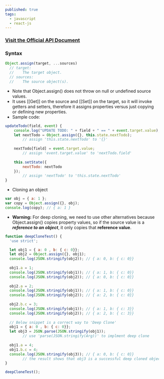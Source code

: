 ```yaml
---
published: true
tags:
  - javascript
  - react-js
---
```

### [Visit the Official API Document](https://developer.mozilla.org/en-US/docs/Web/JavaScript/Reference/Global_Objects/Object/assign)


### Syntax

```javascript
Object.assign(target, ...sources)
  // target:
  //    The target object.
  // sources:
  //    The source object(s).

```

* Note that Object.assign() does not throw on null or undefined source values.
* It uses [[Get]] on the source and [[Set]] on the target, so it will invoke getters and setters, therefore it assigns properties versus just copying or defining new properties.
* Sample code:

```javascript
updateTodo(field, event) {
	console.log("UPDATE TODO: " + field + " == " + event.target.value);
	let nextTodo = Object.assign({}, this.state.nextTodo);
		// assign 'this.state.nextTodo' to '{}'
		
	nextTodo[field] = event.target.value;
		// assign 'event.target.value' to 'nextTodo.field'
		
	this.setState({
		nextTodo: nextTodo
	});        
		// assign 'nextTodo' to 'this.state.nextTodo'
}
```

* Cloning an object
```javascript
var obj = { a: 1 };
var copy = Object.assign({}, obj);
console.log(copy); // { a: 1 }
```

* **Warning:** For deep cloning, we need to use other alternatives because Object.assign() copies property values, so if the source value is a **_reference to an object_**, it only copies that **reference value**.

```javascript
function deepCloneTest() {
  'use strict';

  let obj1 = { a: 0 , b: { c: 0}};
  let obj2 = Object.assign({}, obj1);
  console.log(JSON.stringify(obj2)); // { a: 0, b: { c: 0}}
  
  obj1.a = 1;
  console.log(JSON.stringify(obj1)); // { a: 1, b: { c: 0}}
  console.log(JSON.stringify(obj2)); // { a: 0, b: { c: 0}}
  
  obj2.a = 2;
  console.log(JSON.stringify(obj1)); // { a: 1, b: { c: 0}}
  console.log(JSON.stringify(obj2)); // { a: 2, b: { c: 0}}
  
  obj2.b.c = 3;
  console.log(JSON.stringify(obj1)); // { a: 1, b: { c: 3}}
  console.log(JSON.stringify(obj2)); // { a: 2, b: { c: 3}}
  
  // Below snippet is a correct way to 'Deep Clone'
  obj1 = { a: 0 , b: { c: 0}};
  let obj3 = JSON.parse(JSON.stringify(obj1));
  		// use 'parse(JSON.stringify(Arg))' to implment deep clone
        
  obj1.a = 4;
  obj1.b.c = 4;
  console.log(JSON.stringify(obj3)); // { a: 0, b: { c: 0}}
  		// the result shows that obj3 is a successful deep cloned object
}

deepCloneTest();
```

<br />
<br />
